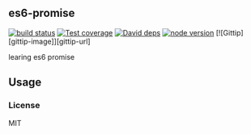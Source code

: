 es6-promise
---------------

[![build status][travis-image]][travis-url]
[![Test coverage][coveralls-image]][coveralls-url]
[![David deps][david-image]][david-url]
[![node version][node-image]][node-url]
[![Gittip][gittip-image]][gittip-url]

[travis-image]: https://img.shields.io/travis/dead-horse/es6-promise.svg?style=flat-square
[travis-url]: https://travis-ci.org/dead-horse/es6-promise
[coveralls-image]: https://img.shields.io/coveralls/dead-horse/es6-promise.svg?style=flat-square
[coveralls-url]: https://coveralls.io/r/dead-horse/es6-promise?branch=master
[david-image]: https://img.shields.io/david/dead-horse/es6-promise.svg?style=flat-square
[david-url]: https://david-dm.org/dead-horse/es6-promise
[node-image]: https://img.shields.io/badge/node.js-%3E=_0.10-green.svg?style=flat-square
[node-url]: http://nodejs.org/download/

learing es6 promise

## Usage

### License

MIT
